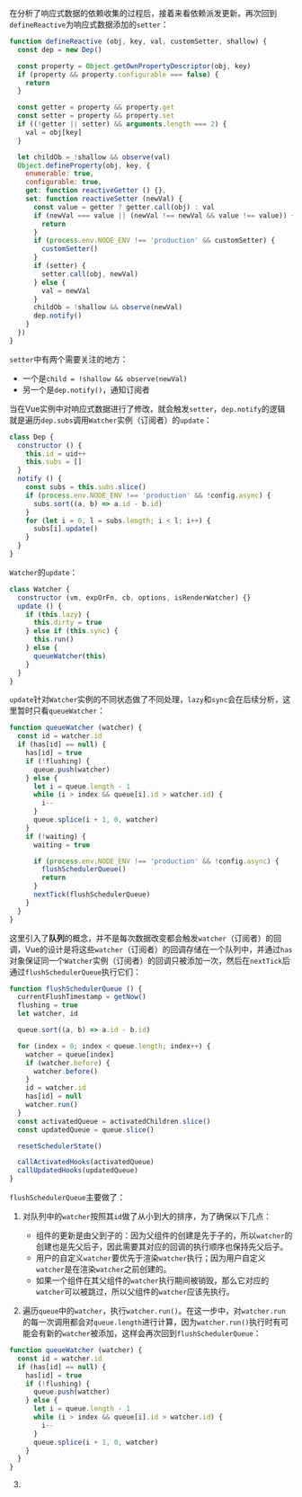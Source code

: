在分析了响应式数据的依赖收集的过程后，接着来看依赖派发更新。再次回到`defineReactive`为响应式数据添加的`setter`：
```js
function defineReactive (obj, key, val, customSetter, shallow) {
  const dep = new Dep()

  const property = Object.getOwnPropertyDescriptor(obj, key)
  if (property && property.configurable === false) {
    return
  }

  const getter = property && property.get
  const setter = property && property.set
  if ((!getter || setter) && arguments.length === 2) {
    val = obj[key]
  }

  let childOb = !shallow && observe(val)
  Object.defineProperty(obj, key, {
    enumerable: true,
    configurable: true,
    get: function reactiveGetter () {},
    set: function reactiveSetter (newVal) {
      const value = getter ? getter.call(obj) : val
      if (newVal === value || (newVal !== newVal && value !== value)) {
        return
      }
      if (process.env.NODE_ENV !== 'production' && customSetter) {
        customSetter()
      }
      if (setter) {
        setter.call(obj, newVal)
      } else {
        val = newVal
      }
      childOb = !shallow && observe(newVal)
      dep.notify()
    }
  })
}
```

`setter`中有两个需要关注的地方：
- 一个是`child = !shallow && observe(newVal)`
- 另一个是`dep.notify()`，通知订阅者

当在Vue实例中对响应式数据进行了修改，就会触发`setter`，`dep.notify`的逻辑就是遍历`dep.subs`调用`Watcher`实例（订阅者）的`update`：
```js
class Dep {
  constructor () {
    this.id = uid++
    this.subs = []
  }
  notify () {
    const subs = this.subs.slice()
    if (process.env.NODE_ENV !== 'production' && !config.async) {
      subs.sort((a, b) => a.id - b.id)
    }
    for (let i = 0, l = subs.length; i < l; i++) {
      subs[i].update()
    }
  }
}
```

`Watcher`的`update`：
```js
class Watcher {
  constructor (vm, expOrFn, cb, options, isRenderWatcher) {}
  update () {
    if (this.lazy) {
      this.dirty = true
    } else if (this.sync) {
      this.run()
    } else {
      queueWatcher(this)
    }
  }
}
```

`update`针对`Watcher`实例的不同状态做了不同处理，`lazy`和`sync`会在后续分析，这里暂时只看`queueWatcher`：
```js
function queueWatcher (watcher) {
  const id = watcher.id
  if (has[id] == null) {
    has[id] = true
    if (!flushing) {
      queue.push(watcher)
    } else {
      let i = queue.length - 1
      while (i > index && queue[i].id > watcher.id) {
        i--
      }
      queue.splice(i + 1, 0, watcher)
    }
    if (!waiting) {
      waiting = true

      if (process.env.NODE_ENV !== 'production' && !config.async) {
        flushSchedulerQueue()
        return
      }
      nextTick(flushSchedulerQueue)
    }
  }
}
```

这里引入了**队列**的概念，并不是每次数据改变都会触发`watcher`（订阅者）的回调，Vue的设计是将这些`watcher`（订阅者）的回调存储在一个队列中，并通过`has`对象保证同一个`Watcher`实例（订阅者）的回调只被添加一次，然后在`nextTick`后通过`flushSchedulerQueue`执行它们：
```js
function flushSchedulerQueue () {
  currentFlushTimestamp = getNow()
  flushing = true
  let watcher, id

  queue.sort((a, b) => a.id - b.id)

  for (index = 0; index < queue.length; index++) {
    watcher = queue[index]
    if (watcher.before) {
      watcher.before()
    }
    id = watcher.id
    has[id] = null
    watcher.run()
  }
  const activatedQueue = activatedChildren.slice()
  const updatedQueue = queue.slice()

  resetSchedulerState()

  callActivatedHooks(activatedQueue)
  callUpdatedHooks(updatedQueue)
}
```

`flushSchedulerQueue`主要做了：
1. 对队列中的`watcher`按照其`id`做了从小到大的排序，为了确保以下几点：
   - 组件的更新是由父到子的：因为父组件的创建是先于子的，所以`watcher`的创建也是先父后子，因此需要其对应的回调的执行顺序也保持先父后子。
   - 用户的自定义`watcher`要优先于渲染`watcher`执行；因为用户自定义`watcher`是在渲染`watcher`之前创建的。
   - 如果一个组件在其父组件的`watcher`执行期间被销毁，那么它对应的`watcher`可以被跳过，所以父组件的`watcher`应该先执行。
  
2. 遍历`queue`中的`watcher`，执行`watcher.run()`。在这一步中，对`watcher.run`的每一次调用都会对`queue.length`进行计算，因为`watcher.run()`执行时有可能会有新的`watcher`被添加，这样会再次回到`flushSchedulerQueue`：
```js
function queueWatcher (watcher) {
  const id = watcher.id
  if (has[id] == null) {
    has[id] = true
    if (!flushing) {
      queue.push(watcher)
    } else {
      let i = queue.length - 1
      while (i > index && queue[i].id > watcher.id) {
        i--
      }
      queue.splice(i + 1, 0, watcher)
    }
  }
}
```

3. 

